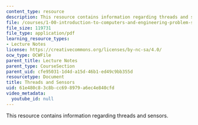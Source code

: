 ```yaml
---
content_type: resource
description: This resource contains information regarding threads and sensors.
file: /courses/1-00-introduction-to-computers-and-engineering-problem-solving-spring-2012/61e480c83c8bcc698979a6ec4e840cfd_MIT1_00S12_Lec_29.pdf
file_size: 119731
file_type: application/pdf
learning_resource_types:
- Lecture Notes
license: https://creativecommons.org/licenses/by-nc-sa/4.0/
ocw_type: OCWFile
parent_title: Lecture Notes
parent_type: CourseSection
parent_uid: cfe95031-1d4d-a15d-46b1-ed49c9bb355d
resourcetype: Document
title: Threads and Sensors
uid: 61e480c8-3c8b-cc69-8979-a6ec4e840cfd
video_metadata:
  youtube_id: null
---
```

This resource contains information regarding threads and sensors.